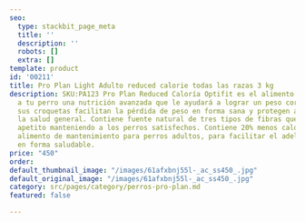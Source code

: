 ```yaml
---
seo:
  type: stackbit_page_meta
  title: ''
  description: ''
  robots: []
  extra: []
template: product
id: '00211'
title: Pro Plan Light Adulto reduced calorie todas las razas 3 kg
description: SKU:PA123 Pro Plan Reduced Caloría Optifit es el alimento que le brindará
  a tu perro una nutrición avanzada que le ayudará a lograr un peso corporal ideal,
  sus croquetas facilitan la pérdida de peso en forma sana y protegen a largo plazo
  la salud general. Contiene fuente natural de tres tipos de fibras que sacian el
  apetito manteniendo a los perros satisfechos. Contiene 20% menos calorías, que un
  alimento de mantenimiento para perros adultos, para facilitar el adelgazamiento
  en forma saludable.
price: "450"
order: 
default_thumbnail_image: "/images/61afxbnj55l-_ac_ss450_.jpg"
default_original_image: "/images/61afxbnj55l-_ac_ss450_.jpg"
category: src/pages/category/perros-pro-plan.md
featured: false

---
```

